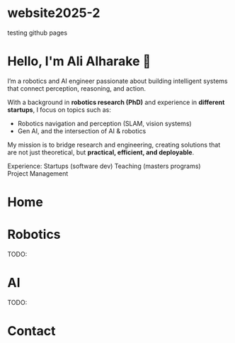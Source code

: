 # website2025-2
testing github pages




# Hello, I'm Ali Alharake 👋

I’m a robotics and AI engineer passionate about building intelligent systems that connect perception, reasoning, and action.  

With a background in **robotics research (PhD)** and experience in **different startups**, I focus on topics such as:
- Robotics navigation and perception (SLAM, vision systems)
- Gen AI, and the intersection of AI & robotics 

My mission is to bridge research and engineering, creating solutions that are not just theoretical, but **practical, efficient, and deployable**.  

Experience: 
Startups (software dev)
Teaching (masters programs)  
Project Management


# Home 



# Robotics 
TODO: 


# AI 
TODO: 


# Contact




